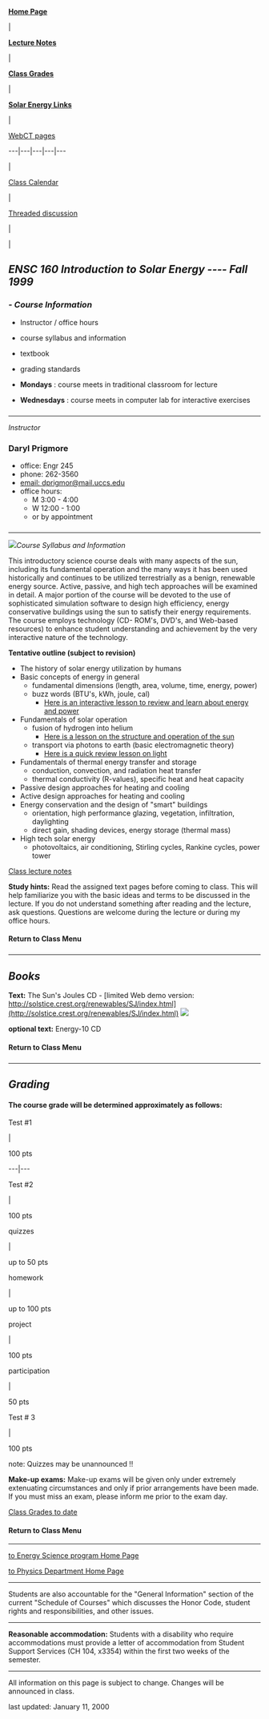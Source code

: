 [**Home Page**](http://www.uccs.edu/~energy/courses/160home.html)

|

[**Lecture Notes**](http://www.uccs.edu/~energy/courses/160lectures)

|

[**Class
Grades**](http://webct.uccs.edu:8900/SCRIPT/ENSC260/scripts/student/serve_marks?DISPLAY+_homepage)

|

[**Solar Energy Links**](http://www.uccs.edu/~energy/courses/solarlinks.htm)

|

[WebCT pages](http://webct.uccs.edu:8900/SCRIPT/ENSC260/scripts/serve_home)  
  
---|---|---|---|---  
  
|

[Class
Calendar](http://webct.uccs.edu:8900/SCRIPT/ENSC260/scripts/student/serve_calendar?START+_homepage)

|

[Threaded
discussion](http://webct.uccs.edu:8900/SCRIPT/ENSC260/scripts/student/serve_bulletin?ENTER+All)

|

|  
  
## _ENSC 160 Introduction to Solar Energy ---- Fall 1999_

### _\- Course Information_

  * Instructor / office hours
  * course syllabus and information
  * textbook
  * grading standards



  * **Mondays** : course meets in traditional classroom for lecture
  * **Wednesdays** : course meets in computer lab for interactive exercises

###  

* * *

_Instructor_

### Daryl Prigmore

  * office: Engr 245
  * phone: 262-3560
  * [email: dprigmor@mail.uccs.edu](mailto:dprigmor@mail.uccs.edu,%20dprigmor@mgram.com)
  * office hours: 
    *  M 3:00 - 4:00
    *  W 12:00 - 1:00
    * or by appointment

###

* * *

![](http://www.uccs.edu/~energy/images/Sun_is_out.gif)_Course Syllabus and
Information_

This introductory science course deals with many aspects of the sun, including
its fundamental operation and the many ways it has been used historically and
continues to be utilized terrestrially as a benign, renewable energy source.
Active, passive, and high tech approaches will be examined in detail. A major
portion of the course will be devoted to the use of sophisticated simulation
software to design high efficiency, energy conservative buildings using the
sun to satisfy their energy requirements. The course employs technology (CD-
ROM's, DVD's, and Web-based resources) to enhance student understanding and
achievement by the very interactive nature of the technology.

**Tentative outline (subject to revision)**

  * The history of solar energy utilization by humans
  * Basic concepts of energy in general 
    * fundamental dimensions (length, area, volume, time, energy, power)
    * buzz words (BTU's, kWh, joule, cal) 
      * [Here is an interactive lesson to review and learn about energy and power](http://www.uccs.edu/~energy/courses/energy_units.html)
  * Fundamentals of solar operation 
    * fusion of hydrogen into helium 
      * [Here is a lesson on the structure and operation of the sun](http://www.uccs.edu/~energy/courses/sun.htm)
    * transport via photons to earth (basic electromagnetic theory) 
      * [Here is a quick review lesson on light](http://www.uccs.edu/~energy/courses/sunlight.html)
  * Fundamentals of thermal energy transfer and storage 
    * conduction, convection, and radiation heat transfer
    * thermal conductivity (R-values), specific heat and heat capacity
  * Passive design approaches for heating and cooling
  * Active design approaches for heating and cooling
  * Energy conservation and the design of "smart" buildings 
    * orientation, high performance glazing, vegetation, infiltration, daylighting
    * direct gain, shading devices, energy storage (thermal mass)
  * High tech solar energy 
    * photovoltaics, air conditioning, Stirling cycles, Rankine cycles, power tower

[Class lecture notes ](http://www.uccs.edu/~energy/courses/160lectures)

**Study hints:** Read the assigned text pages before coming to class. This
will help familiarize you with the basic ideas and terms to be discussed in
the lecture. If you do not understand something after reading and the lecture,
ask questions. Questions are welcome during the lecture or during my office
hours.

#### Return to Class Menu

###

* * *

## _Books_

**Text:** The Sun's Joules CD \- [limited Web demo version:
http://solstice.crest.org/renewables/SJ/index.html](http://solstice.crest.org/renewables/SJ/index.html)
[![](http://www.uccs.edu/~energy/images/SunsJoules.gif)](http://solstice.crest.org/renewables/SJ/index.html)

**optional text:** Energy-10 CD

#### Return to Class Menu

###

* * *

## _Grading_

#### The course grade will be determined approximately as follows:

Test #1

|

100 pts  
  
---|---  
  
Test #2

|

100 pts  
  
quizzes

|

up to 50 pts  
  
homework

|

up to 100 pts  
  
project

|

100 pts  
  
participation

|

50 pts  
  
Test # 3

|

100 pts  
  
note: Quizzes may be unannounced !!

**Make-up exams:** Make-up exams will be given only under extremely
extenuating circumstances and only if prior arrangements have been made. If
you must miss an exam, please inform me prior to the exam day.

[Class Grades to date](http://www.uccs.edu/~tchriste/courses/grades.html)

#### Return to Class Menu

* * *

[to Energy Science program Home Page](http://www.uccs.edu/~energy)

[to Physics Department Home Page](http://www.uccs.edu/~physics)

* * *

Students are also accountable for the "General Information" section of the
current "Schedule of Courses" which discusses the Honor Code, student rights
and responsibilities, and other issues.

* * *

**Reasonable accommodation:** Students with a disability who require
accommodations must provide a letter of accommodation from Student Support
Services (CH 104, x3354) within the first two weeks of the semester.

* * *

All information on this page is subject to change. Changes will be announced
in class.

last updated: January 11, 2000

